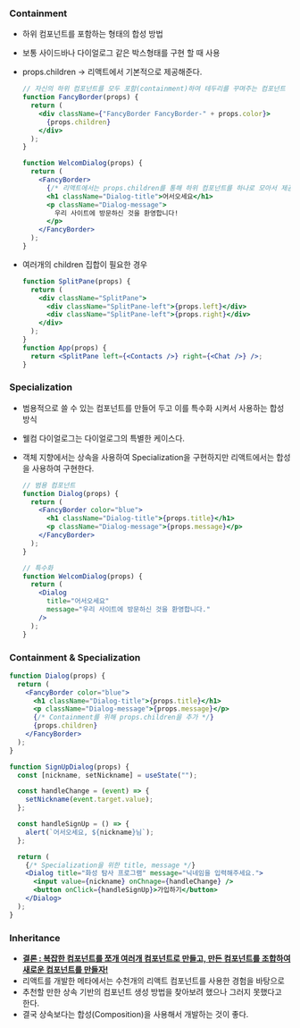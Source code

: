 ### Containment

- 하위 컴포넌트를 포함하는 형태의 합성 방법
- 보통 사이드바나 다이얼로그 같은 박스형태를 구현 할 때 사용
- props.children -> 리액트에서 기본적으로 제공해준다.

  ```jsx
  // 자신의 하위 컴포넌트를 모두 포함(containment)하여 테두리를 꾸며주는 컴포넌트
  function FancyBorder(props) {
    return (
      <div className={"FancyBorder FancyBorder-" + props.color}>
        {props.children}
      </div>
    );
  }

  function WelcomDialog(props) {
    return (
      <FancyBorder>
        {/* 리액트에서는 props.children를 통해 하위 컴포넌트를 하나로 모아서 제공해 준다. */}
        <h1 className="Dialog-title">어서오세요</h1>
        <p className="Dialog-message">
          우리 사이트에 방문하신 것을 환영합니다!
        </p>
      </FancyBorder>
    );
  }
  ```

- 여러개의 children 집합이 필요한 경우

  ```jsx
  function SplitPane(props) {
    return (
      <div className="SplitPane">
        <div className="SplitPane-left">{props.left}</div>
        <div className="SplitPane-left">{props.right}</div>
      </div>
    );
  }
  function App(props) {
    return <SplitPane left={<Contacts />} right={<Chat />} />;
  }
  ```

### Specialization

- 범용적으로 쓸 수 있는 컴포넌트를 만들어 두고 이를 특수화 시켜서 사용하는 합성 방식
- 웰컴 다이얼로그는 다이얼로그의 특별한 케이스다.
- 객체 지향에서는 상속을 사용하여 Specialization을 구현하지만 리액트에서는 합성을 사용하여 구현한다.

  ```jsx
  // 범용 컴포넌트
  function Dialog(props) {
    return (
      <FancyBorder color="blue">
        <h1 className="Dialog-title">{props.title}</h1>
        <p className="Dialog-message">{props.message}</p>
      </FancyBorder>
    );
  }

  // 특수화
  function WelcomDialog(props) {
    return (
      <Dialog
        title="어서오세요"
        message="우리 사이트에 방문하신 것을 환영합니다."
      />
    );
  }
  ```

### Containment & Specialization

```jsx
function Dialog(props) {
  return (
    <FancyBorder color="blue">
      <h1 className="Dialog-title">{props.title}</h1>
      <p className="Dialog-message">{props.message}</p>
      {/* Containment를 위해 props.children을 추가 */}
      {props.children}
    </FancyBorder>
  );
}

function SignUpDialog(props) {
  const [nickname, setNickname] = useState("");

  const handleChange = (event) => {
    setNickname(event.target.value);
  };

  const handleSignUp = () => {
    alert(`어서오세요, ${nickname}님`);
  };

  return (
    {/* Specialization을 위한 title, message */}
    <Dialog title="화성 탐사 프로그램" message="닉네임을 입력해주세요.">
      <input value={nickname} onChnage={handleChange} />
      <button onClick={handleSignUp}>가입하기</button>
    </Dialog>
  );
}
```

### Inheritance

- <b><u>결론 : 복잡한 컴포넌트를 쪼개 여러개 컴포넌트로 만들고, 만든 컴포넌트를 조합하여 새로운 컴포넌트를 만들자!</u></b>
- 리액트를 개발한 메타에서는 수천개의 리액트 컴포넌트를 사용한 경험을 바탕으로
- 추천할 만한 상속 기반의 컴포넌트 생성 방법을 찾아보려 했으나 그러지 못했다고 한다.
- 결국 상속보다는 합성(Composition)을 사용해서 개발하는 것이 좋다.
